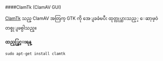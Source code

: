 ####ClamTk (ClamAV GUI)

[ClamTk](http://clamtk.sourceforge.net/) သည္ ClamAV အတြက္ GTK ကို အေျခခံၿပီး ထုတ္လုပ္ထားသည့္ ေဆာ့ဖ္ဝဲတစ္ခုျဖစ္ပါသည္။

**ထည့္သြင္းရန္**

	sudo apt-get install clamtk

